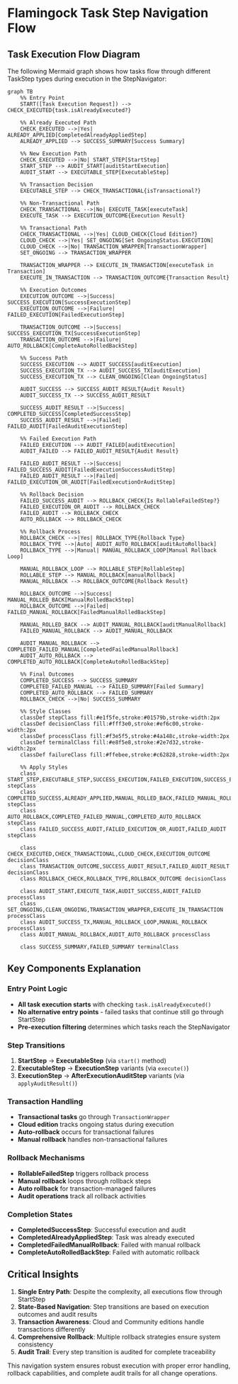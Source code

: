 # Flamingock Task Step Navigation Flow

## Task Execution Flow Diagram

The following Mermaid graph shows how tasks flow through different TaskStep types during execution in the StepNavigator:

```mermaid
graph TB
    %% Entry Point
    START([Task Execution Request]) --> CHECK_EXECUTED{task.isAlreadyExecuted?}
    
    %% Already Executed Path
    CHECK_EXECUTED -->|Yes| ALREADY_APPLIED[CompletedAlreadyAppliedStep]
    ALREADY_APPLIED --> SUCCESS_SUMMARY[Success Summary]
    
    %% New Execution Path
    CHECK_EXECUTED -->|No| START_STEP[StartStep]
    START_STEP --> AUDIT_START[auditStartExecution]
    AUDIT_START --> EXECUTABLE_STEP[ExecutableStep]
    
    %% Transaction Decision
    EXECUTABLE_STEP --> CHECK_TRANSACTIONAL{isTransactional?}
    
    %% Non-Transactional Path
    CHECK_TRANSACTIONAL -->|No| EXECUTE_TASK[executeTask]
    EXECUTE_TASK --> EXECUTION_OUTCOME{Execution Result}
    
    %% Transactional Path
    CHECK_TRANSACTIONAL -->|Yes| CLOUD_CHECK{Cloud Edition?}
    CLOUD_CHECK -->|Yes| SET_ONGOING[Set OngoingStatus.EXECUTION]
    CLOUD_CHECK -->|No| TRANSACTION_WRAPPER[TransactionWrapper]
    SET_ONGOING --> TRANSACTION_WRAPPER
    
    TRANSACTION_WRAPPER --> EXECUTE_IN_TRANSACTION[executeTask in Transaction]
    EXECUTE_IN_TRANSACTION --> TRANSACTION_OUTCOME{Transaction Result}
    
    %% Execution Outcomes
    EXECUTION_OUTCOME -->|Success| SUCCESS_EXECUTION[SuccessExecutionStep]
    EXECUTION_OUTCOME -->|Failure| FAILED_EXECUTION[FailedExecutionStep]
    
    TRANSACTION_OUTCOME -->|Success| SUCCESS_EXECUTION_TX[SuccessExecutionStep]
    TRANSACTION_OUTCOME -->|Failure| AUTO_ROLLBACK[CompleteAutoRolledBackStep]
    
    %% Success Path
    SUCCESS_EXECUTION --> AUDIT_SUCCESS[auditExecution]
    SUCCESS_EXECUTION_TX --> AUDIT_SUCCESS_TX[auditExecution]
    SUCCESS_EXECUTION_TX --> CLEAN_ONGOING[Clean OngoingStatus]
    
    AUDIT_SUCCESS --> SUCCESS_AUDIT_RESULT{Audit Result}
    AUDIT_SUCCESS_TX --> SUCCESS_AUDIT_RESULT
    
    SUCCESS_AUDIT_RESULT -->|Success| COMPLETED_SUCCESS[CompletedSuccessStep]
    SUCCESS_AUDIT_RESULT -->|Failed| FAILED_AUDIT[FailedAuditExecutionStep]
    
    %% Failed Execution Path
    FAILED_EXECUTION --> AUDIT_FAILED[auditExecution]
    AUDIT_FAILED --> FAILED_AUDIT_RESULT{Audit Result}
    
    FAILED_AUDIT_RESULT -->|Success| FAILED_SUCCESS_AUDIT[FailedExecutionSuccessAuditStep]
    FAILED_AUDIT_RESULT -->|Failed| FAILED_EXECUTION_OR_AUDIT[FailedExecutionOrAuditStep]
    
    %% Rollback Decision
    FAILED_SUCCESS_AUDIT --> ROLLBACK_CHECK{Is RollableFailedStep?}
    FAILED_EXECUTION_OR_AUDIT --> ROLLBACK_CHECK
    FAILED_AUDIT --> ROLLBACK_CHECK
    AUTO_ROLLBACK --> ROLLBACK_CHECK
    
    %% Rollback Process
    ROLLBACK_CHECK -->|Yes| ROLLBACK_TYPE{Rollback Type}
    ROLLBACK_TYPE -->|Auto| AUDIT_AUTO_ROLLBACK[auditAutoRollback]
    ROLLBACK_TYPE -->|Manual| MANUAL_ROLLBACK_LOOP[Manual Rollback Loop]
    
    MANUAL_ROLLBACK_LOOP --> ROLLABLE_STEP[RollableStep]
    ROLLABLE_STEP --> MANUAL_ROLLBACK[manualRollback]
    MANUAL_ROLLBACK --> ROLLBACK_OUTCOME{Rollback Result}
    
    ROLLBACK_OUTCOME -->|Success| MANUAL_ROLLED_BACK[ManualRolledBackStep]
    ROLLBACK_OUTCOME -->|Failed| FAILED_MANUAL_ROLLBACK[FailedManualRolledBackStep]
    
    MANUAL_ROLLED_BACK --> AUDIT_MANUAL_ROLLBACK[auditManualRollback]
    FAILED_MANUAL_ROLLBACK --> AUDIT_MANUAL_ROLLBACK
    
    AUDIT_MANUAL_ROLLBACK --> COMPLETED_FAILED_MANUAL[CompletedFailedManualRollback]
    AUDIT_AUTO_ROLLBACK --> COMPLETED_AUTO_ROLLBACK[CompleteAutoRolledBackStep]
    
    %% Final Outcomes
    COMPLETED_SUCCESS --> SUCCESS_SUMMARY
    COMPLETED_FAILED_MANUAL --> FAILED_SUMMARY[Failed Summary]
    COMPLETED_AUTO_ROLLBACK --> FAILED_SUMMARY
    ROLLBACK_CHECK -->|No| SUCCESS_SUMMARY
    
    %% Style Classes
    classDef stepClass fill:#e1f5fe,stroke:#01579b,stroke-width:2px
    classDef decisionClass fill:#fff3e0,stroke:#ef6c00,stroke-width:2px
    classDef processClass fill:#f3e5f5,stroke:#4a148c,stroke-width:2px
    classDef terminalClass fill:#e8f5e8,stroke:#2e7d32,stroke-width:2px
    classDef failureClass fill:#ffebee,stroke:#c62828,stroke-width:2px
    
    %% Apply Styles
    class START_STEP,EXECUTABLE_STEP,SUCCESS_EXECUTION,FAILED_EXECUTION,SUCCESS_EXECUTION_TX stepClass
    class COMPLETED_SUCCESS,ALREADY_APPLIED,MANUAL_ROLLED_BACK,FAILED_MANUAL_ROLLBACK stepClass
    class AUTO_ROLLBACK,COMPLETED_FAILED_MANUAL,COMPLETED_AUTO_ROLLBACK stepClass
    class FAILED_SUCCESS_AUDIT,FAILED_EXECUTION_OR_AUDIT,FAILED_AUDIT stepClass
    
    class CHECK_EXECUTED,CHECK_TRANSACTIONAL,CLOUD_CHECK,EXECUTION_OUTCOME decisionClass
    class TRANSACTION_OUTCOME,SUCCESS_AUDIT_RESULT,FAILED_AUDIT_RESULT decisionClass
    class ROLLBACK_CHECK,ROLLBACK_TYPE,ROLLBACK_OUTCOME decisionClass
    
    class AUDIT_START,EXECUTE_TASK,AUDIT_SUCCESS,AUDIT_FAILED processClass
    class SET_ONGOING,CLEAN_ONGOING,TRANSACTION_WRAPPER,EXECUTE_IN_TRANSACTION processClass
    class AUDIT_SUCCESS_TX,MANUAL_ROLLBACK_LOOP,MANUAL_ROLLBACK processClass
    class AUDIT_MANUAL_ROLLBACK,AUDIT_AUTO_ROLLBACK processClass
    
    class SUCCESS_SUMMARY,FAILED_SUMMARY terminalClass
```

## Key Components Explanation

### Entry Point Logic
- **All task execution starts** with checking `task.isAlreadyExecuted()`
- **No alternative entry points** - failed tasks that continue still go through StartStep
- **Pre-execution filtering** determines which tasks reach the StepNavigator

### Step Transitions
1. **StartStep** → **ExecutableStep** (via `start()` method)
2. **ExecutableStep** → **ExecutionStep** variants (via `execute()`)
3. **ExecutionStep** → **AfterExecutionAuditStep** variants (via `applyAuditResult()`)

### Transaction Handling
- **Transactional tasks** go through `TransactionWrapper`
- **Cloud edition** tracks ongoing status during execution
- **Auto-rollback** occurs for transactional failures
- **Manual rollback** handles non-transactional failures

### Rollback Mechanisms
- **RollableFailedStep** triggers rollback process
- **Manual rollback** loops through rollback steps
- **Auto rollback** for transaction-managed failures
- **Audit operations** track all rollback activities

### Completion States
- **CompletedSuccessStep**: Successful execution and audit
- **CompletedAlreadyAppliedStep**: Task was already executed
- **CompletedFailedManualRollback**: Failed with manual rollback
- **CompleteAutoRolledBackStep**: Failed with automatic rollback

## Critical Insights

1. **Single Entry Path**: Despite the complexity, all executions flow through StartStep
2. **State-Based Navigation**: Step transitions are based on execution outcomes and audit results  
3. **Transaction Awareness**: Cloud and Community editions handle transactions differently
4. **Comprehensive Rollback**: Multiple rollback strategies ensure system consistency
5. **Audit Trail**: Every step transition is audited for complete traceability

This navigation system ensures robust execution with proper error handling, rollback capabilities, and complete audit trails for all change operations.